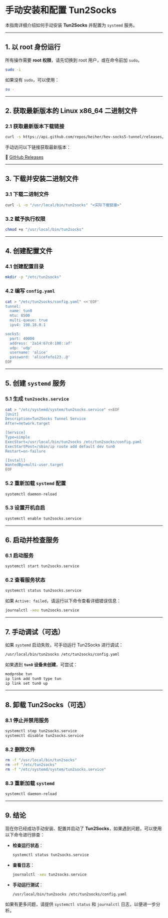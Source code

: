 # 手动安装和配置 Tun2Socks

本指南详细介绍如何手动安装 **Tun2Socks** 并配置为 `systemd` 服务。

---

## **1. 以 root 身份运行**

所有操作需要 **root 权限**，请先切换到 root 用户，或在命令前加 `sudo`。

```sh
sudo -i
```

如果没有 `sudo`，可以使用：

```sh
su -
```

---

## **2. 获取最新版本的 Linux x86_64 二进制文件**

### **2.1 获取最新版本下载链接**

```sh
curl -s https://api.github.com/repos/heiher/hev-socks5-tunnel/releases/latest | grep "browser_download_url" | grep "linux-x86_64" | cut -d '"' -f 4
```

手动访问以下链接获取最新版本：

🔗 [GitHub Releases](https://github.com/heiher/hev-socks5-tunnel/releases)

---

## **3. 下载并安装二进制文件**

### **3.1 下载二进制文件**

```sh
curl -L -o "/usr/local/bin/tun2socks" "<实际下载链接>"
```

### **3.2 赋予执行权限**

```sh
chmod +x "/usr/local/bin/tun2socks"
```

---

## **4. 创建配置文件**

### **4.1 创建配置目录**

```sh
mkdir -p "/etc/tun2socks"
```

### **4.2 编写 `config.yaml`**

```sh
cat > "/etc/tun2socks/config.yaml" <<'EOF'
tunnel:
  name: tun0
  mtu: 8500
  multi-queue: true
  ipv4: 198.18.0.1

socks5:
  port: 40000
  address: '2a14:67c0:100::af'
  udp: 'udp'
  username: 'alice'
  password: 'alicefofo123..@'
EOF
```

---

## **5. 创建 `systemd` 服务**

### **5.1 生成 `tun2socks.service`**

```sh
cat > "/etc/systemd/system/tun2socks.service" <<EOF
[Unit]
Description=Tun2Socks Tunnel Service
After=network.target

[Service]
Type=simple
ExecStart=/usr/local/bin/tun2socks /etc/tun2socks/config.yaml
ExecStartPost=/sbin/ip route add default dev tun0
Restart=on-failure

[Install]
WantedBy=multi-user.target
EOF
```

### **5.2 重新加载 `systemd` 配置**

```sh
systemctl daemon-reload
```

### **5.3 设置开机自启**

```sh
systemctl enable tun2socks.service
```

---

## **6. 启动并检查服务**

### **6.1 启动服务**

```sh
systemctl start tun2socks.service
```

### **6.2 查看服务状态**

```sh
systemctl status tun2socks.service
```

如果 `Active: failed`，请运行以下命令查看详细错误信息：

```sh
journalctl -xeu tun2socks.service
```

---

## **7. 手动调试（可选）**

如果 `systemd` 启动失败，可手动运行 Tun2Socks 进行调试：

```sh
/usr/local/bin/tun2socks /etc/tun2socks/config.yaml
```

如果遇到 **`tun0` 设备未创建**，可尝试：

```sh
modprobe tun
ip link add tun0 type tun
ip link set tun0 up
```

---

## **8. 卸载 Tun2Socks（可选）**

### **8.1 停止并禁用服务**

```sh
systemctl stop tun2socks.service
systemctl disable tun2socks.service
```

### **8.2 删除文件**

```sh
rm -f "/usr/local/bin/tun2socks"
rm -rf "/etc/tun2socks"
rm -f "/etc/systemd/system/tun2socks.service"
```

### **8.3 重新加载 `systemd`**

```sh
systemctl daemon-reload
```

---

## **9. 结论**

现在你已经成功手动安装、配置并启动了 **Tun2Socks**，如果遇到问题，可以使用以下命令进行排查：

- **检查运行状态**：
  ```sh
  systemctl status tun2socks.service
  ```
- **查看日志**：
  ```sh
  journalctl -xeu tun2socks.service
  ```
- **手动运行测试**：
  ```sh
  /usr/local/bin/tun2socks /etc/tun2socks/config.yaml
  ```

如果有更多问题，请提供 `systemctl status` 和 `journalctl` 日志，以便进一步分析。

